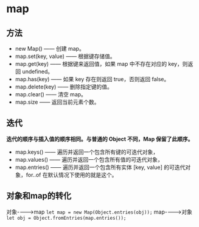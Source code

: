 # map
## 方法
- new Map() —— 创建 map。
- map.set(key, value) —— 根据键存储值。
- map.get(key) —— 根据键来返回值，如果 map 中不存在对应的 key，则返回 undefined。
- map.has(key) —— 如果 key 存在则返回 true，否则返回 false。
- map.delete(key) —— 删除指定键的值。
- map.clear() —— 清空 map。
- map.size —— 返回当前元素个数。
## 迭代
**迭代的顺序与插入值的顺序相同。与普通的 Object 不同，Map 保留了此顺序。**
- map.keys() —— 遍历并返回一个包含所有键的可迭代对象，
- map.values() —— 遍历并返回一个包含所有值的可迭代对象，
- map.entries() —— 遍历并返回一个包含所有实体 [key, value] 的可迭代对象，for..of 在默认情况下使用的就是这个。
## 对象和map的转化
对象---->map
`let map = new Map(Object.entries(obj));`
map---->对象
`let obj = Object.fromEntries(map.entries()); `
